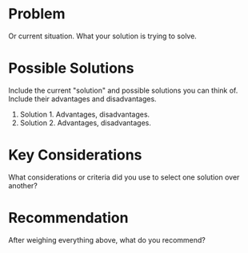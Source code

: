 # Problem

Or current situation. What your solution is trying to solve.

# Possible Solutions

Include the current "solution" and possible solutions you can think of.
Include their advantages and disadvantages. 

1. Solution 1. Advantages, disadvantages.
1. Solution 2. Advantages, disadvantages.

# Key Considerations

What considerations or criteria did you use to select one solution over another?

# Recommendation

After weighing everything above, what do you recommend?
